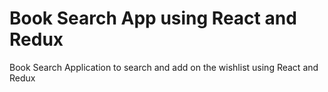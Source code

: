 # Book Search App using React and Redux

Book Search Application to search and add on the wishlist using React and Redux